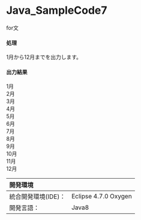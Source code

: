 # Java_SampleCode7
for文

#### 処理
1月から12月までを出力します。

#### 出力結果
1月  
2月  
3月  
4月  
5月  
6月  
7月  
8月  
9月  
10月  
11月  
12月  
  
| 開発環境 |  |
|:-|:-|
| 統合開発環境(IDE)： | Eclipse 4.7.0 Oxygen |
| 開発言語： | Java8 |
